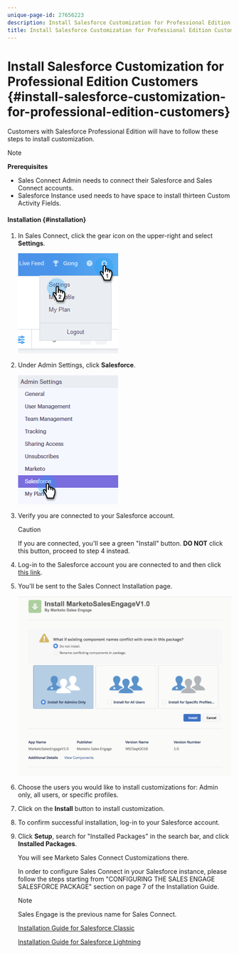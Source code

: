 ```yaml
---
unique-page-id: 27656223
description: Install Salesforce Customization for Professional Edition Customers - Marketo Docs - Product Documentation
title: Install Salesforce Customization for Professional Edition Customers
---
```


# Install Salesforce Customization for Professional Edition Customers {#install-salesforce-customization-for-professional-edition-customers}

Customers with Salesforce Professional Edition will have to follow these steps to install customization.

>[!NOTE]
>
>**Prerequisites**
>
>* Sales Connect Admin needs to connect their Salesforce and Sales Connect accounts.
>* Salesforce Instance used needs to have space to install thirteen Custom Activity Fields.
>

#### Installation {#installation}

1. In Sales Connect, click the gear icon on the upper-right and select **Settings**.

   ![](assets/one-4.png)

1. Under Admin Settings, click **Salesforce**.

   ![](assets/two-4.png)

1. Verify you are connected to your Salesforce account.

   >[!CAUTION]
   >
   >If you are connected, you'll see a green "Install" button. **DO NOT** click this button, proceed to step 4 instead.

1. Log-in to the Salesforce account you are connected to and then click [this link](http://login.salesforce.com/packaging/installPackage.apexp?p0=04t0b000001oWEZ).
1. You'll be sent to the Sales Connect Installation page.

   ![](assets/install-package.png)

1. Choose the users you would like to install customizations for: Admin only, all users, or specific profiles.
1. Click on the **Install** button to install customization.
1. To confirm successful installation, log-in to your Salesforce account.
1. Click **Setup**, search for "Installed Packages" in the search bar, and click **Installed Packages**.

   You will see Marketo Sales Connect Customizations there.  
  
   In order to configure Sales Connect in your Salesforce instance, please follow the steps starting from "CONFIGURING THE SALES ENGAGE SALESFORCE PACKAGE" section on page 7 of the Installation Guide.

   >[!NOTE]
   >
   >Sales Engage is the previous name for Sales Connect.

   [Installation Guide for Salesforce Classic](http://s3.amazonaws.com/tout-user-store/salesforce/assets/Marketo+Sales+Engage+For+Salesforce_+Installation+and+Success+Guide.pdf)  
  
   [Installation Guide for Salesforce Lightning](http://s3.amazonaws.com/tout-user-store/salesforce/assets/SF+Guide+for+Lightning.pdf)

